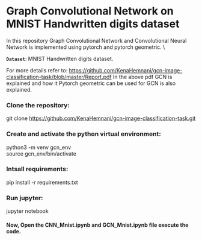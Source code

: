 # Graph Convolutional Network on MNIST Handwritten digits dataset

In this repository Graph Convolutional Network and Convolutional Neural Network is 
implemented using pytorch and pytorch geometric. \

**`Dataset`**: MNIST Handwritten digits dataset.

For more details refer to: 
https://github.com/KenaHemnani/gcn-image-classification-task/blob/master/Report.pdf
In the above pdf GCN is explained and how it Pytorch geometric can be used for GCN is also explained.

### Clone the repository: 
git clone https://github.com/KenaHemnani/gcn-image-classification-task.git

### Create and activate the python virtual environment: 
python3 -m venv gcn_env \
source gcn_env/bin/activate

### Intsall requirements: 
pip install -r requirements.txt 

### Run jupyter: 
jupyter notebook


#### Now, Open the CNN_Mnist.ipynb and GCN_Mnist.ipynb file execute the code.
